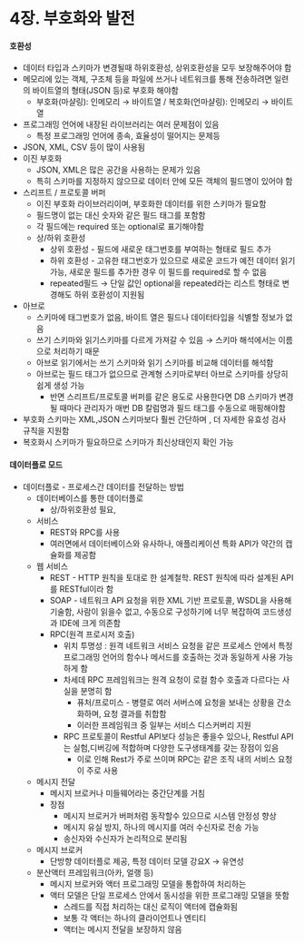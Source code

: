 # 4장. 부호화와 발전

#### 호환성

* 데이터 타입과 스키마가 변경될때 하위호환성, 상위호환성을 모두 보장해주어야 함
* 메모리에 있는 객체, 구조체 등을 파일에 쓰거나 네트워크를 통해 전송하려면 일련의 바이트열의 형태(JSON 등)로 부호화 해야함
  * 부호화(마샬링): 인메모리 → 바이트열 / 복호화(언마샬링): 인메모리 → 바이트열
* 프로그래밍 언어에 내장된 라이브러리는 여러 문제점이 있음
  * 특정 프로그래밍 언어에 종속, 효율성이 떨어지는 문제등
* JSON, XML, CSV 등이 많이 사용됨
* 이진 부호화
  * JSON, XML은 많은 공간을 사용하는 문제가 있음
  * 특히 스키마를 지정하지 않으므로 데이터 안에 모든 객체의 필드명이 있어야 함
* 스리프트 / 프로토콜 버퍼
  * 이진 부호화 라이브러리이며, 부호화한 데이터를 위한 스키마가 필요함
  * 필드명이 없는 대신 숫자와 같은 필드 태그를 포함함
  * 각 필드에는 required 또는 optional로 표기해야함
  * 상/하위 호환성
    * 상위 호환성 - 필드에 새로운 태그번호를 부여하는 형태로 필드 추가
    * 하위 호환성 - 고유한 태그번호가 있으므로 새로운 코드가 예전 데이터 읽기 가능, 새로운 필드를 추가한 경우 이 필드를 required로 할 수 없음
    * repeated필드 → 단일 값인 optional을 repeated라는 리스트 형태로 변경해도 하위 호환성이 지원됨
* 아브로
  * 스키마에 태그번호가 없음, 바이트 열은 필드나 데이터타입을 식별할 정보가 없음
  * 쓰기 스키마와 읽기스키마를 다르게 가져갈 수 있음 → 스키마 해석에서는 이름으로 처리하기 때문
  * 아브로 읽기에서는 쓰기 스키마와 읽기 스키마를 비교해 데이터를 해석함
  * 아브로는 필드 태그가 없으므로 관계형 스키마로부터 아브로 스키마를 상당히 쉽게 생성 가능
    * 반면 스리프트/프로토콜 버퍼를 같은 용도로 사용한다면 DB 스키마가 변경될 때마다 관리자가 매번 DB 칼럼명과 필드 태그를 수동으로 매핑해야함
* 부호화 스키마는 XML,JSON 스키마보다 훨씬 간단하며 , 더 자세한 유효성 검사 규칙을 지원함
* 복호화시 스키마가 필요하므로 스키마가 최신상태인지 확인 가능

#### 데이터플로 모드

* 데이터플로 - 프로세스간 데이터를 전달하는 방법
  * 데이터베이스를 통한 데이터플로
    * 상/하위호환성 필요,
  * 서비스
    * REST와 RPC를 사용
    * 여러면에서 데이터베이스와 유사하나, 애플리케이션 특화 API가 약간의 캡슐화를 제공함
  * 웹 서비스
    * REST - HTTP 원칙을 토대로 한 설계철학. REST 원칙에 따라 설계된 API를 RESTful이라 함
    * SOAP - 네트워크 API 요청을 위한 XML 기반 프로토콜, WSDL을 사용해 기술함, 사람이 읽을수 없고, 수동으로 구성하기에 너무 복잡하여 코드생성과 IDE에 크게 의존함
    * RPC(원격 프로시저 호출)
      * 위치 투명성 : 원격 네트워크 서비스 요청을 같은 프로세스 안에서 특정 프로그래밍 언어의 함수나 메서드를 호출하는 것과 동일하게 사용 가능하게 함
      * 차세데 RPC 프레임워크는 원격 요청이 로컬 함수 호출과 다르다는 사실을 분명히 함
        * 퓨처/프로미스 - 병렬로 여러 서버스에 요청을 보내는 상황을 간소화하며, 요청 결과를 취합함
        * 이러한 프레임워크 중 일부는 서비스 디스커버리 지원
      * RPC 프로토콜이 Restful API보다 성능은 좋을수 있으나, Restful API는 실험,디버깅에 적합하며 다양한 도구생태계를 갖는 장점이 있음
        * 이로 인해 Rest가 주로 쓰이며 RPC는 같은 조직 내의 서비스 요청이 주로 사용
  * 메시지 전달
    * 메시지 브로커나 미들웨어라는 중간단계를 거침
    * 장점
      * 메시지 브로커가 버퍼처럼 동작할수 있으므로 시스템 안정성 향상
      * 메시지 유실 방지, 하나의 메시지를 여러 수신자로 전송 가능
      * 송신자와 수신자가 논리적으로 분리됨
  * 메시지 브로커
    * 단방향 데이터플로 제공, 특정 데이터 모델 강요X → 유연성
  * 분산액터 프레임워크(아카, 얼랭 등)
    * 메시지 브로커와 액터 프로그래밍 모델을 통합하여 처리하는
    * 액터 모델은 단일 프로세스 안에서 동시성을 위한 프로그래밍 모델을 뜻함
      * 스레드를 직접 처리하는 대신 로직이 액터에 캡슐화됨
      * 보통 각 액터는 하나의 클라이언트나 엔티티
      * 액터는 메시지 전달을 보장하지 않음
